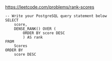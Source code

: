 https://leetcode.com/problems/rank-scores

```postgresql
-- Write your PostgreSQL query statement below
SELECT
    score,
    DENSE_RANK() OVER (
        ORDER BY score DESC
        ) AS rank
FROM
    Scores
ORDER BY
    score DESC
```